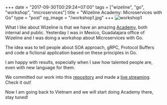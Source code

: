 +++
date = "2017-09-30T00:29:24+07:00"
tags = ["wizeline", "go", "workshop", "microservices"]
title = "Wizeline Academy: Microservices with Go"
type = "post"
og_image = "/workshop1.jpg"
+++
![workshop1](/workshop1.jpg)

What I like about Wizeline is that we have an amazing [Academy](https://www.facebook.com/WizelineAcademy/), both internal and public. Yesterday I was in Mexico, Guadalajara office of Wizeline and I was doing a workshop about Microservices with Go.

The idea was to tell people about SOA approach, gRPC, Protocol Buffers and code a fictional application based on these principles in Go.

I am happy with results, especially when I saw how talented people are, even with new language for them.

We committed our work into this [repository](https://github.com/wizelineacademy/GoWorkshop) and made a [live streaming](https://www.facebook.com/WizelineAcademy/videos/1726299830998775/). Check it out!

Now I am going back to Vietnam and we will start doing Academy there, stay tuned!

